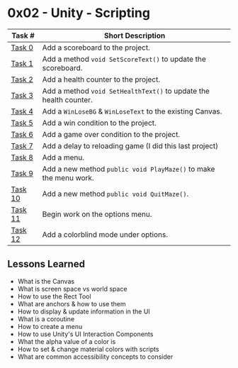  # 0x02 - Unity - Scripting
Task # | Short Description
-------|------------
[Task 0](Assets/maze.unity) | Add a scoreboard to the project.
[Task 1](Assets/maze.unity) | Add a method `void SetScoreText()` to update the scoreboard.
[Task 2](Assets/maze.unity) | Add a health counter to the project.
[Task 3](Assets/maze.unity) | Add a method `void SetHealthText()` to update the health counter.
[Task 4](Assets/maze.unity) | Add a `WinLoseBG` & `WinLoseText` to the existing Canvas.
[Task 5](Assets/maze.unity) | Add a win condition to the project.
[Task 6](Assets/maze.unity) | Add a game over condition to the project.
[Task 7](Assets/maze.unity) | Add a delay to reloading game (I did this last project)
[Task 8](Assets/menu.unity) | Add a menu.
[Task 9](Assets/menu.unity) | Add a new method `public void PlayMaze()` to make the menu work.
[Task 10](Assets/menu.unity) | Add a new method `public void QuitMaze()`.
[Task 11](Assets/menu.unity) | Begin work on the options menu.
[Task 12](Assets/menu.unity) | Add a colorblind mode under options.

 ## Lessons Learned
* What is the Canvas
* What is screen space vs world space
* How to use the Rect Tool
* What are anchors & how to use them
* How to display & update information in the UI
* What is a coroutine
* How to create a menu
* How to use Unity's UI Interaction Components
* What the alpha value of a color is
* How to set & change material colors with scripts
* What are common accessibility concepts to consider